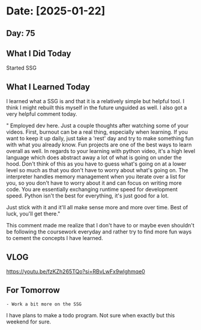 # Date: [2025-01-22]

## Day: 75
## What I Did Today
Started SSG

## What I Learned Today
I learned what a SSG is and that it is a relatively simple but helpful tool. I think I might rebuilt this myself in the future unguided as well. 
I also got a very helpful comment today. 

" Employed dev here. Just a couple thoughts after watching some of your videos. First, burnout can be a real thing, especially when learning. If you want to keep it up daily, just take a 'rest' day and try to make something fun with what you already know. Fun projects are one of the best ways to learn overall as well. In regards to your learning with python video, it's a high level language which does abstract away a lot of what is going on under the hood. Don't think of this as you have to guess what's going on at a lower level so much as that you don't have to worry about what's going on. The interpreter handles memory management when you iterate over a list for you, so you don't have to worry about it and can focus on writing more code. You are essentially exchanging runtime speed for development speed. Python isn't the best for everything, it's just good for a lot.

Just stick with it and it'll all make sense more and more over time. Best of luck, you'll get there." 

This comment made me realize that I don't have to or maybe even shouldn't be following the coursework everyday and rather try to find more fun ways to cement the concepts I have learned.

## VLOG
https://youtu.be/fzKZh265TQo?si=RBvLwFx9wlghmqe0

## For Tomorrow
    - Work a bit more on the SSG

I have plans to make a todo program. Not sure when exactly but this weekend for sure.